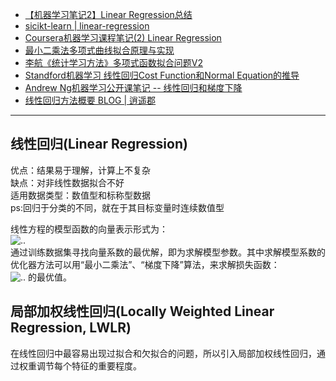 * [【机器学习笔记2】Linear Regression总结](http://blog.csdn.net/dongtingzhizi/article/details/16884215)  
* [sicikt-learn | linear-regression](http://muxuezi.github.io/posts/2-linear-regression.html)  
* [Coursera机器学习课程笔记(2) Linear Regression](http://blog.csdn.net/yew1eb/article/details/48213355)    
* [最小二乘法多项式曲线拟合原理与实现](http://blog.csdn.net/jairuschan/article/details/7517773)  
* [李航《统计学习方法》多项式函数拟合问题V2](http://blog.csdn.net/xiaolewennofollow/article/details/46757657)
* [Standford机器学习 线性回归Cost Function和Normal Equation的推导](http://blog.csdn.net/jackie_zhu/article/details/8883782)  
* [Andrew Ng机器学习公开课笔记 -- 线性回归和梯度下降](http://www.cnblogs.com/fxjwind/p/3626173.html)  
* [线性回归方法概要 BLOG | 逍遥郡](http://blog.jqian.net/post/linear-regression.html)  
************

## 线性回归(Linear Regression)
优点：结果易于理解，计算上不复杂  
缺点：对非线性数据拟合不好  
适用数据类型：数值型和标称型数据  
ps:回归于分类的不同，就在于其目标变量时连续数值型

线性方程的模型函数的向量表示形式为：  
![..](http://jbcdn2.b0.upaiyun.com/2014/08/89047e4648479810179898af1a338ef9.png)  
通过训练数据集寻找向量系数的最优解，即为求解模型参数。其中求解模型系数的优化器方法可以用“最小二乘法”、“梯度下降”算法，来求解损失函数：  
![..](http://jbcdn2.b0.upaiyun.com/2014/08/4d81c350617b27715a75da2c9a09a118.png)
的最优值。

## 局部加权线性回归(Locally Weighted Linear Regression, LWLR)
在线性回归中最容易出现过拟合和欠拟合的问题，所以引入局部加权线性回归，通过权重调节每个特征的重要程度。    

  
